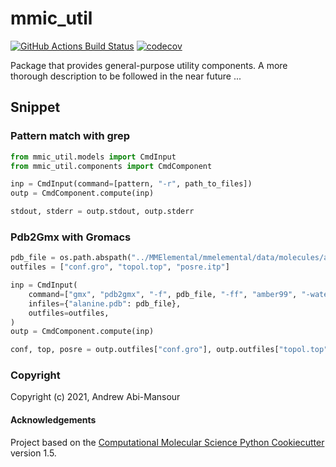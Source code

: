 mmic_util
==============================
[//]: # (Badges)
[![GitHub Actions Build Status](https://github.com/MolSSI/mmic_util/workflows/CI/badge.svg)](https://github.com/MolSSI/mmic_util/actions?query=workflow%3ACI)
[![codecov](https://codecov.io/gh/MolSSI/mmic_util/branch/main/graph/badge.svg)](https://codecov.io/gh/MolSSI/mmic_util/branch/main)

Package that provides general-purpose utility components.
A more thorough description to be followed in the near future ...

## Snippet
### Pattern match with grep
```python
from mmic_util.models import CmdInput
from mmic_util.components import CmdComponent

inp = CmdInput(command=[pattern, "-r", path_to_files])
outp = CmdComponent.compute(inp)

stdout, stderr = outp.stdout, outp.stderr
```

### Pdb2Gmx with Gromacs
```python
pdb_file = os.path.abspath("../MMElemental/mmelemental/data/molecules/alanine.pdb")
outfiles = ["conf.gro", "topol.top", "posre.itp"]

inp = CmdInput(
    command=["gmx", "pdb2gmx", "-f", pdb_file, "-ff", "amber99", "-water", "none"],
    infiles={"alanine.pdb": pdb_file},
    outfiles=outfiles,
)
outp = CmdComponent.compute(inp)

conf, top, posre = outp.outfiles["conf.gro"], outp.outfiles["topol.top"], outp.outfiles["posre.itp"]
```

### Copyright

Copyright (c) 2021, Andrew Abi-Mansour


#### Acknowledgements
 
Project based on the 
[Computational Molecular Science Python Cookiecutter](https://github.com/molssi/cookiecutter-cms) version 1.5.
